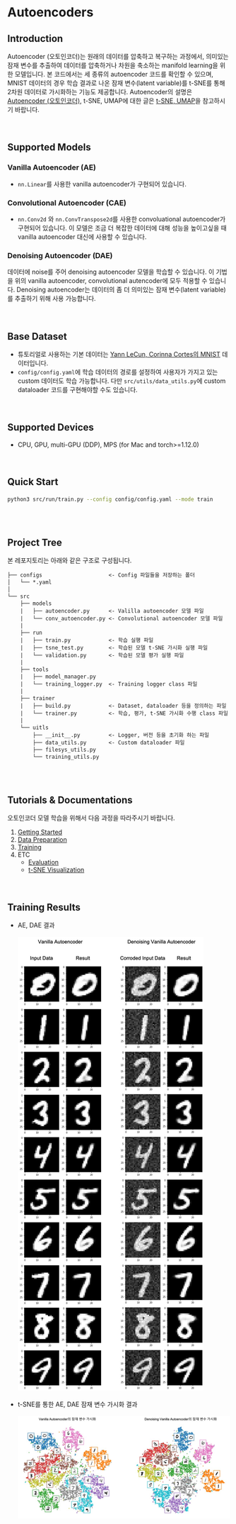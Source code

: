 # Autoencoders
## Introduction
Autoencoder (오토인코더)는 원래의 데이터를 압축하고 복구하는 과정에서, 의미있는 잠재 변수를 추출하여 데이터를 압축하거나 차원을 축소하는 manifold learning을 위한 모델입니다.
본 코드에서는 세 종류의 autoencoder 코드를 확인할 수 있으며, MNIST 데이터의 경우 학습 결과로 나온 잠재 변수(latent variable)를 t-SNE를 통해 2차원 데이터로 가시화하는 기능도 제공합니다.
Autoencoder의 설명은 [Autoencoder (오토인코더)](https://ljm565.github.io/contents/ManifoldLearning1.html), t-SNE, UMAP에 대한 글은 [t-SNE, UMAP](https://ljm565.github.io/contents/ManifoldLearning2.html)을 참고하시기 바랍니다.
<br><br><br>

## Supported Models
### Vanilla Autoencoder (AE)
* `nn.Linear`를 사용한 vanilla autoencoder가 구현되어 있습니다.

### Convolutional Autoencoder (CAE)
* `nn.Conv2d` 와 `nn.ConvTranspose2d`를 사용한 convoluational autoencoder가 구현되어 있습니다.
이 모델은 조금 더 복잡한 데이터에 대해 성능을 높이고싶을 때 vanilla autoencoder 대신에 사용할 수 있습니다.

### Denoising Autoencoder (DAE)
데이터에 noise를 주어 denoising autoencoder 모델을 학습할 수 있습니다.
이 기법을 위의 vanilla autoencoder, convolutional autencoder에 모두 적용할 수 있습니다.
Denoising autoencoder는 데이터의 좀 더 의미있는 잠재 변수(latent variable)를 추출하기 위해 사용 가능합니다.
<br><br><br>

## Base Dataset
* 튜토리얼로 사용하는 기본 데이터는 [Yann LeCun, Corinna Cortes의 MNIST](http://yann.lecun.com/exdb/mnist/) 데이터입니다.
* `config/config.yaml`에 학습 데이터의 경로를 설정하여 사용자가 가지고 있는 custom 데이터도 학습 가능합니다.
다만 `src/utils/data_utils.py`에 custom dataloader 코드를 구현해야할 수도 있습니다.
<br><br><br>

## Supported Devices
* CPU, GPU, multi-GPU (DDP), MPS (for Mac and torch>=1.12.0)
<br><br><br>

## Quick Start
```bash
python3 src/run/train.py --config config/config.yaml --mode train
```
<br><br>

## Project Tree
본 레포지토리는 아래와 같은 구조로 구성됩니다.
```
├── configs                     <- Config 파일들을 저장하는 폴더
│   └── *.yaml
│
└── src      
    ├── models
    |   ├── autoencoder.py      <- Valilla autoencoder 모델 파일
    |   └── conv_autoencoder.py <- Convolutional autoencoder 모델 파일
    |
    ├── run                   
    |   ├── train.py            <- 학습 실행 파일
    |   ├── tsne_test.py        <- 학습된 모델 t-SNE 가시화 실행 파일
    |   └── validation.py       <- 학습된 모델 평가 실행 파일
    | 
    ├── tools                   
    |   ├── model_manager.py          
    |   └── training_logger.py  <- Training logger class 파일
    |
    ├── trainer                 
    |   ├── build.py            <- Dataset, dataloader 등을 정의하는 파일
    |   └── trainer.py          <- 학습, 평가, t-SNE 가시화 수행 class 파일
    |
    └── uitls                   
        ├── __init__.py         <- Logger, 버전 등을 초기화 하는 파일
        ├── data_utils.py       <- Custom dataloader 파일
        ├── filesys_utils.py       
        └── training_utils.py     
```
<br><br>

## Tutorials & Documentations
오토인코더 모델 학습을 위해서 다음 과정을 따라주시기 바랍니다.

1. [Getting Started](./1_getting_started_ko.md)
2. [Data Preparation](./2_data_preparation_ko.md)
3. [Training](./3_trainig_ko.md)
4. ETC
   * [Evaluation](./4_model_evaluation_ko.md)
   * [t-SNE Visualization](./5_tsne_visualization_ko.md)
<br><br><br>


## Training Results
* AE, DAE 결과<br><br>
![AE results](figs/img1.jpg)<br><br>
* t-SNE를 통한 AE, DAE 잠재 변수 가시화 결과<br><br>
![AE results](figs/img2.jpg)
<br><br><br>





